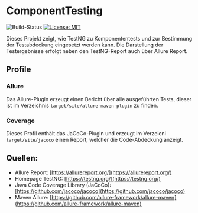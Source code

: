 # ComponentTesting
![Build-Status](https://github.com/mflingelli/ComponentTesting/actions/workflows/maven.yml/badge.svg)
[![License: MIT](https://img.shields.io/badge/License-MIT-blue.svg)](https://opensource.org/licenses/MIT)

Dieses Projekt zeigt, wie TestNG zu Komponententests und zur Bestimmung der Testabdeckung eingesetzt werden kann. 
Die Darstellung der Testergebnisse erfolgt neben den TestNG-Report auch über Allure Report.

## Profile

### Allure

Das Allure-Plugin erzeugt einen Bericht über alle ausgeführten Tests, dieser ist im Verzeichnis
```target/site/allure-maven-plugin``` zu finden.

### Coverage

Dieses Profil enthält das JaCoCo-Plugin und erzeugt im Verzeicni ```target/site/jacoco``` einen Report, 
welcher die Code-Abdeckung anzeigt.

## Quellen:

* Allure Report: [https://allurereport.org/](https://allurereport.org/)
* Homepage TestNG: [https://testng.org/](https://testng.org/)
* Java Code Coverage Library (JaCoCo): [https://github.com/jacoco/jacoco](https://github.com/jacoco/jacoco)
* Maven Allure: [https://github.com/allure-framework/allure-maven](https://github.com/allure-framework/allure-maven)
